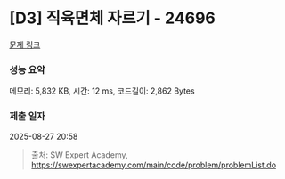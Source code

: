 # [D3] 직육면체 자르기 - 24696 

[문제 링크](https://swexpertacademy.com/main/code/problem/problemDetail.do?contestProbId=AZhd5eNKLHnHBINp) 

### 성능 요약

메모리: 5,832 KB, 시간: 12 ms, 코드길이: 2,862 Bytes

### 제출 일자

2025-08-27 20:58



> 출처: SW Expert Academy, https://swexpertacademy.com/main/code/problem/problemList.do